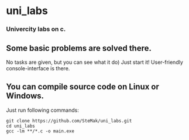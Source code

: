 # uni_labs
### Univercity labs on c.

## Some basic problems are solved there.
No tasks are given, but you can see what it do) Just start it!
User-friendly console-interface is there.

## You can compile source code on Linux or Windows.
Just run following commands:
```
git clone https://github.com/SteMak/uni_labs.git
cd uni_labs
gcc -lm **/*.c -o main.exe
```
